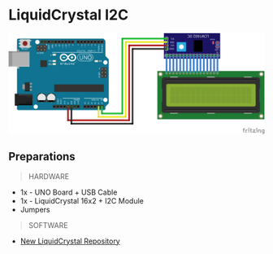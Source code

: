 # LiquidCrystal I2C

![LiquidCrystal I2C Fritzing Project](LiquidCrystal_I2C.png)

## Preparations

> HARDWARE

- 1x - UNO Board + USB Cable
- 1x - LiquidCrystal 16x2 + I2C Module
- Jumpers

> SOFTWARE

- [New LiquidCrystal Repository](https://bitbucket.org/fmalpartida/new-liquidcrystal/wiki/Home)
